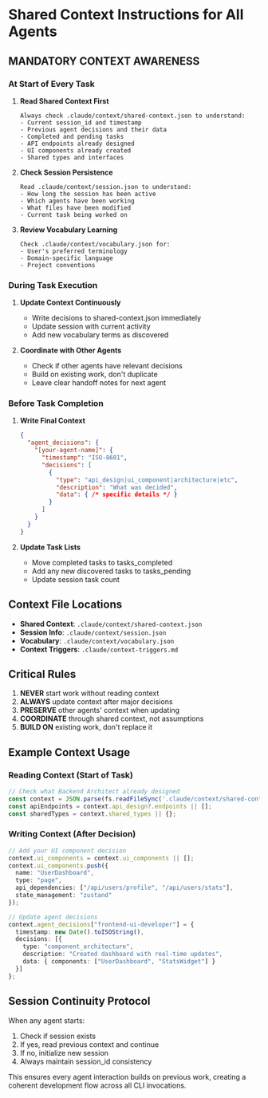 # Shared Context Instructions for All Agents

## MANDATORY CONTEXT AWARENESS

### At Start of Every Task
1. **Read Shared Context First**
   ```
   Always check .claude/context/shared-context.json to understand:
   - Current session_id and timestamp
   - Previous agent decisions and their data
   - Completed and pending tasks
   - API endpoints already designed
   - UI components already created
   - Shared types and interfaces
   ```

2. **Check Session Persistence**
   ```
   Read .claude/context/session.json to understand:
   - How long the session has been active
   - Which agents have been working
   - What files have been modified
   - Current task being worked on
   ```

3. **Review Vocabulary Learning**
   ```
   Check .claude/context/vocabulary.json for:
   - User's preferred terminology
   - Domain-specific language
   - Project conventions
   ```

### During Task Execution
1. **Update Context Continuously**
   - Write decisions to shared-context.json immediately
   - Update session with current activity
   - Add new vocabulary terms as discovered

2. **Coordinate with Other Agents**
   - Check if other agents have relevant decisions
   - Build on existing work, don't duplicate
   - Leave clear handoff notes for next agent

### Before Task Completion
1. **Write Final Context**
   ```json
   {
     "agent_decisions": {
       "[your-agent-name]": {
         "timestamp": "ISO-8601",
         "decisions": [
           {
             "type": "api_design|ui_component|architecture|etc",
             "description": "What was decided",
             "data": { /* specific details */ }
           }
         ]
       }
     }
   }
   ```

2. **Update Task Lists**
   - Move completed tasks to tasks_completed
   - Add any new discovered tasks to tasks_pending
   - Update session task count

## Context File Locations
- **Shared Context**: `.claude/context/shared-context.json`
- **Session Info**: `.claude/context/session.json`
- **Vocabulary**: `.claude/context/vocabulary.json`
- **Context Triggers**: `.claude/context-triggers.md`

## Critical Rules
1. **NEVER** start work without reading context
2. **ALWAYS** update context after major decisions
3. **PRESERVE** other agents' context when updating
4. **COORDINATE** through shared context, not assumptions
5. **BUILD ON** existing work, don't replace it

## Example Context Usage

### Reading Context (Start of Task)
```typescript
// Check what Backend Architect already designed
const context = JSON.parse(fs.readFileSync('.claude/context/shared-context.json'));
const apiEndpoints = context.api_design?.endpoints || [];
const sharedTypes = context.shared_types || {};
```

### Writing Context (After Decision)
```typescript
// Add your UI component decision
context.ui_components = context.ui_components || [];
context.ui_components.push({
  name: "UserDashboard",
  type: "page",
  api_dependencies: ["/api/users/profile", "/api/users/stats"],
  state_management: "zustand"
});

// Update agent decisions
context.agent_decisions["frontend-ui-developer"] = {
  timestamp: new Date().toISOString(),
  decisions: [{
    type: "component_architecture",
    description: "Created dashboard with real-time updates",
    data: { components: ["UserDashboard", "StatsWidget"] }
  }]
};
```

## Session Continuity Protocol

When any agent starts:
1. Check if session exists
2. If yes, read previous context and continue
3. If no, initialize new session
4. Always maintain session_id consistency

This ensures every agent interaction builds on previous work, creating a coherent development flow across all CLI invocations.